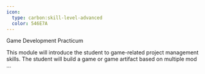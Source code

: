 ```yaml
---
icon:
  type: carbon:skill-level-advanced
  color: 546E7A
---
```

Game Development Practicum

This module will introduce the student to game-related project management skills. The student will build a game or game artifact based on multiple mod ... 

